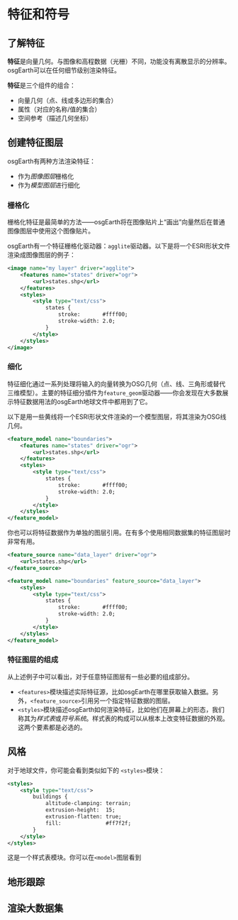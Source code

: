 # 特征和符号
## 了解特征
**特征**是向量几何。与图像和高程数据（光栅）不同，功能没有离散显示的分辨率。osgEarth可以在任何细节级别渲染特征。

**特征**是三个组件的组合：

- 向量几何（点、线或多边形的集合）
- 属性（对应的名称/值的集合）
- 空间参考（描述几何坐标）

## 创建特征图层
osgEarth有两种方法渲染特征：
- 作为*图像图层*栅格化
- 作为*模型图层*进行细化

### 栅格化
栅格化特征是最简单的方法——osgEarth将在图像贴片上“画出”向量然后在普通图像图层中使用这个图像贴片。

osgEarth有一个特征栅格化驱动器：`agglite`驱动器。以下是将一个ESRI形状文件渲染成图像图层的例子：
```XML
<image name="my layer" driver="agglite">
    <features name="states" driver="ogr">
        <url>states.shp</url>
    </features>
    <styles>
        <style type="text/css">
            states {
                stroke:       #ffff00;
                stroke-width: 2.0;
            }
        </style>
    </styles>
</image>
```
### 细化
特征细化通过一系列处理将输入的向量转换为OSG几何（点、线、三角形或替代三维模型）。主要的特征细分插件为`feature_geom`驱动器——你会发现在大多数展示特征数据用法的osgEarth地球文件中都用到了它。

以下是用一些黄线将一个ESRI形状文件渲染的一个模型图层，将其渲染为OSG线几何。
```XML
<feature_model name="boundaries">
    <features name="states" driver="ogr">
        <url>states.shp</url>
    </features>
    <styles>
        <style type="text/css">
            states {
                stroke:       #ffff00;
                stroke-width: 2.0;
            }
        </style>
    </styles>
</feature_model>
```
你也可以将特征数据作为单独的图层引用。在有多个使用相同数据集的特征图层时非常有用。
```XML
<feature_source name="data_layer" driver="ogr">
    <url>states.shp</url>
</feature_source>

<feature_model name="boundaries" feature_source="data_layer">
    <styles>
        <style type="text/css">
            states {
                stroke:       #ffff00;
                stroke-width: 2.0;
            }
        </style>
    </styles>
</feature_model>
```
### 特征图层的组成
从上述例子中可以看出，对于任意特征图层有一些必要的组成部分。
- `<features>`模块描述实际特征源，比如osgEarth在哪里获取输入数据。另外，`<feature_source>`引用另一个指定特征数据的图层。
- `<styles>`模块描述osgEarth如何渲染特征，比如他们在屏幕上的形态，我们称其为*样式表*或*符号系统*。样式表的构成可以从根本上改变特征数据的外观。
这两个要素都是必选的。
## 风格
对于地球文件，你可能会看到类似如下的 `<styles>`模块：
```XML
<styles>
    <style type="text/css">
        buildings {
            altitude-clamping: terrain;
            extrusion-height:  15;
            extrusion-flatten: true;
            fill:              #ff7f2f;
        }
    </style>
</styles>
```
这是一个样式表模块。你可以在`<model>`图层看到
## 地形跟踪


## 渲染大数据集
